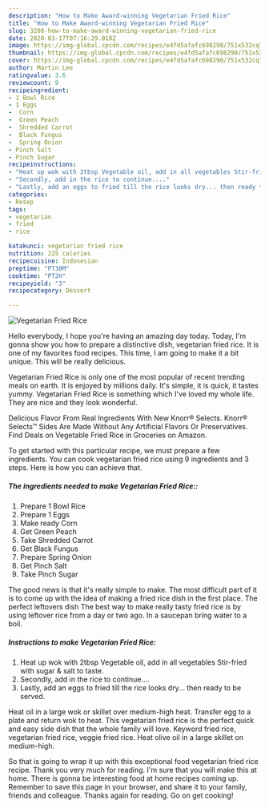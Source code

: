 ```yaml
---
description: "How to Make Award-winning Vegetarian Fried Rice"
title: "How to Make Award-winning Vegetarian Fried Rice"
slug: 3208-how-to-make-award-winning-vegetarian-fried-rice
date: 2020-03-17T07:16:29.018Z
image: https://img-global.cpcdn.com/recipes/e4fd5afafc698290/751x532cq70/vegetarian-fried-rice-recipe-main-photo.jpg
thumbnail: https://img-global.cpcdn.com/recipes/e4fd5afafc698290/751x532cq70/vegetarian-fried-rice-recipe-main-photo.jpg
cover: https://img-global.cpcdn.com/recipes/e4fd5afafc698290/751x532cq70/vegetarian-fried-rice-recipe-main-photo.jpg
author: Martin Lee
ratingvalue: 3.6
reviewcount: 9
recipeingredient:
- 1 Bowl Rice
- 1 Eggs
-  Corn
-  Green Peach
-  Shredded Carrot
-  Black Fungus
-  Spring Onion
- Pinch Salt
- Pinch Sugar
recipeinstructions:
- "Heat up wok with 2tbsp Vegetable oil, add in all vegetables Stir-fried with sugar &amp; salt to taste."
- "Secondly, add in the rice to continue...."
- "Lastly, add an eggs to fried till the rice looks dry... then ready to be served."
categories:
- Resep
tags:
- vegetarian
- fried
- rice

katakunci: vegetarian fried rice
nutrition: 225 calories
recipecuisine: Indonesian
preptime: "PT30M"
cooktime: "PT2H"
recipeyield: "3"
recipecategory: Dessert

---
```



![Vegetarian Fried Rice](https://img-global.cpcdn.com/recipes/e4fd5afafc698290/751x532cq70/vegetarian-fried-rice-recipe-main-photo.jpg)

Hello everybody, I hope you're having an amazing day today. Today, I'm gonna show you how to prepare a distinctive dish, vegetarian fried rice. It is one of my favorites food recipes. This time, I am going to make it a bit unique. This will be really delicious.

Vegetarian Fried Rice is only one of the most popular of recent trending meals on earth. It is enjoyed by millions daily. It's simple, it is quick, it tastes yummy. Vegetarian Fried Rice is something which I've loved my whole life. They are nice and they look wonderful.

Delicious Flavor From Real Ingredients With New Knorr® Selects. Knorr® Selects™ Sides Are Made Without Any Artificial Flavors Or Preservatives. Find Deals on Vegetable Fried Rice in Groceries on Amazon.


To get started with this particular recipe, we must prepare a few ingredients. You can cook vegetarian fried rice using 9 ingredients and 3 steps. Here is how you can achieve that.

##### The ingredients needed to make Vegetarian Fried Rice::

1. Prepare 1 Bowl Rice
1. Prepare 1 Eggs
1. Make ready  Corn
1. Get  Green Peach
1. Take  Shredded Carrot
1. Get  Black Fungus
1. Prepare  Spring Onion
1. Get Pinch Salt
1. Take Pinch Sugar


The good news is that it&#39;s really simple to make. The most difficult part of it is to come up with the idea of making a fried rice dish in the first place. The perfect leftovers dish The best way to make really tasty fried rice is by using leftover rice from a day or two ago. In a saucepan bring water to a boil. 

##### Instructions to make Vegetarian Fried Rice:

1. Heat up wok with 2tbsp Vegetable oil, add in all vegetables Stir-fried with sugar &amp; salt to taste.
1. Secondly, add in the rice to continue....
1. Lastly, add an eggs to fried till the rice looks dry... then ready to be served.


Heat oil in a large wok or skillet over medium-high heat. Transfer egg to a plate and return wok to heat. This vegetarian fried rice is the perfect quick and easy side dish that the whole family will love. Keyword fried rice, vegetarian fried rice, veggie fried rice. Heat olive oil in a large skillet on medium-high. 

So that is going to wrap it up with this exceptional food vegetarian fried rice recipe. Thank you very much for reading. I'm sure that you will make this at home. There is gonna be interesting food at home recipes coming up. Remember to save this page in your browser, and share it to your family, friends and colleague. Thanks again for reading. Go on get cooking!
